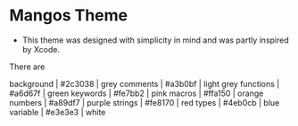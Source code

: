 # Mangos Theme

* This theme was designed with simplicity in mind and was partly inspired by Xcode.

There are  

background  |   #2c3038  |   grey
comments    |   #a3b0bf  |   light grey
functions   |   #a6d67f  |   green
keywords    |   #fe7bb2  |   pink
macros      |   #ffa150  |   orange
numbers     |   #a89df7  |   purple
strings     |   #fe8170  |   red
types       |   #4eb0cb  |   blue
variable    |   #e3e3e3  |   white